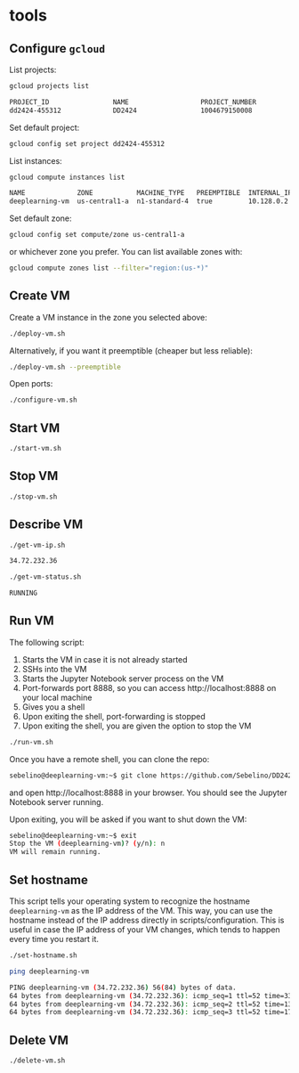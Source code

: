 # tools

## Configure `gcloud`

List projects:

```bash
gcloud projects list

PROJECT_ID                NAME                  PROJECT_NUMBER
dd2424-455312             DD2424                1004679150008
```

Set default project:

```bash
gcloud config set project dd2424-455312
```

List instances:

```bash
gcloud compute instances list

NAME             ZONE           MACHINE_TYPE   PREEMPTIBLE  INTERNAL_IP  EXTERNAL_IP   STATUS
deeplearning-vm  us-central1-a  n1-standard-4  true         10.128.0.2   34.72.232.36  RUNNING
```

Set default zone:
```bash
gcloud config set compute/zone us-central1-a
```

or whichever zone you prefer. You can list available zones with:

```bash
gcloud compute zones list --filter="region:(us-*)"
```

## Create VM

Create a VM instance in the zone you selected above:

```bash
./deploy-vm.sh
```

Alternatively, if you want it preemptible (cheaper but less reliable):

```bash
./deploy-vm.sh --preemptible
```

Open ports:

```bash
./configure-vm.sh
```

## Start VM

```bash
./start-vm.sh
```

## Stop VM

```bash
./stop-vm.sh
```

## Describe VM

```bash
./get-vm-ip.sh

34.72.232.36
```

```bash
./get-vm-status.sh

RUNNING
```

## Run VM

The following script:

1. Starts the VM in case it is not already started
1. SSHs into the VM
1. Starts the Jupyter Notebook server process on the VM
1. Port-forwards port 8888, so you can access http://localhost:8888 on your local machine
1. Gives you a shell
1. Upon exiting the shell, port-forwarding is stopped
1. Upon exiting the shell, you are given the option to stop the VM

```bash
./run-vm.sh
```

Once you have a remote shell, you can clone the repo:

```bash
sebelino@deeplearning-vm:~$ git clone https://github.com/Sebelino/DD2424-project.git
```

and open http://localhost:8888 in your browser. You should see the Jupyter Notebook server running.

Upon exiting, you will be asked if you want to shut down the VM:

```bash
sebelino@deeplearning-vm:~$ exit
Stop the VM (deeplearning-vm)? (y/n): n
VM will remain running.
```

## Set hostname

This script tells your operating system to recognize the hostname
`deeplearning-vm` as the IP address of the VM. This way, you can use the
hostname instead of the IP address directly in scripts/configuration. This is
useful in case the IP address of your VM changes, which tends to happen every
time you restart it.

```bash
./set-hostname.sh

ping deeplearning-vm

PING deeplearning-vm (34.72.232.36) 56(84) bytes of data.
64 bytes from deeplearning-vm (34.72.232.36): icmp_seq=1 ttl=52 time=330 ms
64 bytes from deeplearning-vm (34.72.232.36): icmp_seq=2 ttl=52 time=130 ms
64 bytes from deeplearning-vm (34.72.232.36): icmp_seq=3 ttl=52 time=172 ms
```

## Delete VM

```bash
./delete-vm.sh
```
